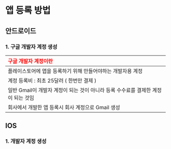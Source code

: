 # 앱 등록 방법
## 안드로이드
### 1. 구글 개발자 계정 생성
|<span style="color:red">구글 개발자 계정이란</span>|
|:-----------------|
|플레이스토어에 앱을 등록하기 위해 만들어야하는 개발자용 계정|
|계정 등록비 : 최초 25달러 ( 한번만 결제 )|
|일반 Gmail이 개발자 계정이 되는 것이 아니라 등록 수수료를 결제한 계정이 되는 것임|
|회사에서 개발한 앱 등록시 회사 계정으로 Gmail 생성| 
 

## IOS
### 1. 개발자 계정 생성

